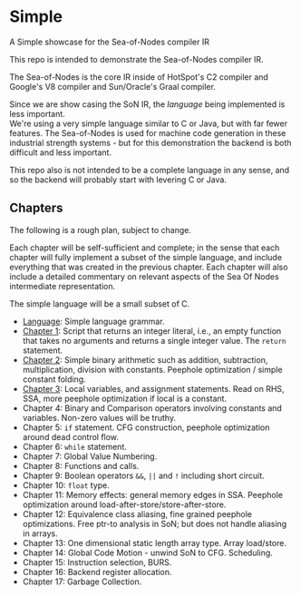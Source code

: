 # Simple
A Simple showcase for the Sea-of-Nodes compiler IR

This repo is intended to demonstrate the Sea-of-Nodes compiler IR.  

The Sea-of-Nodes is the core IR inside of HotSpot's C2 compiler 
and Google's V8 compiler and Sun/Oracle's Graal compiler.

Since we are show casing the SoN IR, the *language* being implemented is less important.  
We're using a very simple language similar to C or Java, but with far fewer features.
The Sea-of-Nodes is used for machine code generation in these industrial 
strength systems - but for this demonstration the backend is both difficult 
and less important.

This repo also is not intended to be a complete language in any sense, 
and so the backend will probably start with levering C or Java.

## Chapters

The following is a rough plan, subject to change.

Each chapter will be self-sufficient and complete; in the sense that each chapter will fully implement 
a subset of the simple language, and include everything that was created in the previous chapter. 
Each chapter will also include a detailed commentary on relevant aspects of the 
Sea Of Nodes intermediate representation.

The simple language will be a small subset of C. 

* [Language](language/README.md): Simple language grammar.
* [Chapter 1](chapter01/README.md): Script that returns an integer literal, i.e., an empty function that takes no arguments and returns a single integer value. The `return` statement.
* [Chapter 2](chapter02/README.md): Simple binary arithmetic such as addition, subtraction, multiplication, division
  with constants. Peephole optimization / simple constant folding.
* [Chapter 3](chapter03/README.md): Local variables, and assignment statements. Read on RHS, SSA, more peephole optimization if local is a
  constant.
* Chapter 4: Binary and Comparison operators involving constants and variables. Non-zero values will be truthy.
* Chapter 5: `if` statement. CFG construction, peephole optimization around dead control flow.
* Chapter 6: `while` statement.
* Chapter 7: Global Value Numbering.
* Chapter 8: Functions and calls.
* Chapter 9: Boolean operators `&&`, `||` and `!` including short circuit.
* Chapter 10: `float` type.
* Chapter 11: Memory effects: general memory edges in SSA. Peephole optimization around
  load-after-store/store-after-store.
* Chapter 12: Equivalence class aliasing, fine grained peephole optimizations. Free ptr-to analysis in SoN; but does not
  handle aliasing in arrays.
* Chapter 13: One dimensional static length array type. Array load/store.
* Chapter 14: Global Code Motion - unwind SoN to CFG. Scheduling.
* Chapter 15: Instruction selection, BURS.
* Chapter 16: Backend register allocation.
* Chapter 17: Garbage Collection.